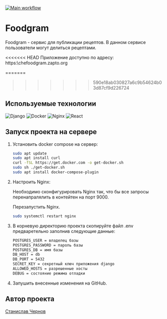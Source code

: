 [![Main workflow](https://github.com/StasChernov/foodgram/actions/workflows/main.yml/badge.svg)](https://github.com/StasChernov/foodgram/actions/workflows/main.yml)

#  Foodgram

Foodgram - сервис для публикации рецептов.
В данном сервисе пользователи могут делиться рецептами.

<<<<<<< HEAD
Приложение доступно по адресу: https:\\chefoodgram.zapto.org

=======
>>>>>>> 590e18ab030827a6c9b54624b03d87cf9d226724
## Используемые технологии

![Django](https://img.shields.io/badge/django-%23092E20.svg?style=for-the-badge&logo=django&logoColor=white)
![Docker](https://img.shields.io/badge/docker-%230db7ed.svg?style=for-the-badge&logo=docker&logoColor=white)
![Nginx](https://img.shields.io/badge/nginx-%23009639.svg?style=for-the-badge&logo=nginx&logoColor=white)
![React](https://img.shields.io/badge/react-%2320232a.svg?style=for-the-badge&logo=react&logoColor=%2361DAFB)

## Запуск проекта на сервере

1. Установить docker compose на сервер:
    ```bash
    sudo apt update
    sudo apt install curl
    curl -fSL https://get.docker.com -o get-docker.sh
    sudo sh ./get-docker.sh
    sudo apt install docker-compose-plugin
    ```

2. Настроить Nginx:

   Необходимо сконфигурировать Nginx так, что бы все запросы перенапралялить в контейтен на порт 9000.
   
   Перезапустить Nginx.

   ```bash
   sudo systemctl restart nginx
   ```

3. В корневую директорию проекта скопируйте файл .env предваретельно заполнив следующие данные:
    ``` bash
    POSTGRES_USER = владелец базы
    POSTGRES_PASSWORD = пароль базы
    POSTGRES_DB = имя базы
    DB_HOST = db
    DB_PORT = 5432
    SECRET_KEY = секретный ключ приложения django
    ALLOWED_HOSTS = разрешенные хосты
    DEBUG = состояние режима отладки
    ```        

4. Запушить внесенные изменения на GitHub.

## Автор проекта
[Станислав Чернов](https://github.com/StasChernov)